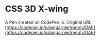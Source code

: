 # CSS 3D X-wing

A Pen created on CodePen.io. Original URL: [https://codepen.io/juliangarnier/pen/hzDAF](https://codepen.io/juliangarnier/pen/hzDAF).


